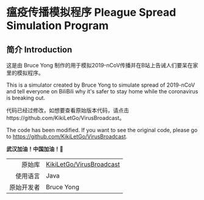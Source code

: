 # 瘟疫传播模拟程序 Pleague Spread Simulation Program

## 简介 Introduction

这是由 Bruce Yong 制作的用于模拟2019-nCoV传播并在B站上告诫人们要呆在家里的模拟程序。

This is a simulator created by Bruce Yong to simulate spread of 2019-nCoV 
and tell everyone on BiliBili why it's safer to stay home while the coronavirus is breaking out.  

代码已经过修改，如想要查看原始版本代码，请点击https://github.com/KikiLetGo/VirusBroadcast。

The code has been modified. If you want to see the original code, please go to https://github.com/KikiLetGo/VirusBroadcast.

**武汉加油！中国加油！💪**

|||
| --: | :-- |
| 原始库 | [KikiLetGo/VirusBroadcast](https://github.com/KikiLetGo/VirusBroadcast) |
| 使用语言 | Java |
| 原始开发者 | Bruce Yong |
